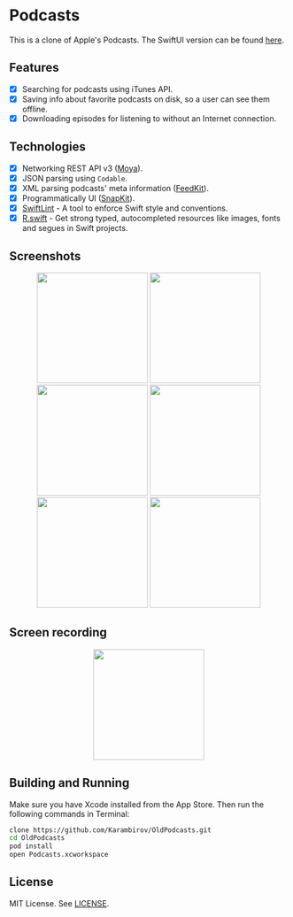# Podcasts
This is a clone of Apple's Podcasts. The SwiftUI version can be found [here](https://github.com/Karambirov/Podcasts).

## Features
- [x] Searching for podcasts using iTunes API.
- [x] Saving info about favorite podcasts on disk, so a user can see them offline.
- [x] Downloading episodes for listening to without an Internet connection.

## Technologies
- [x] Networking REST API v3 ([Moya](https://github.com/Moya/Moya)).
- [x] JSON parsing using `Codable`.
- [x] XML parsing podcasts' meta information ([FeedKit](https://github.com/nmdias/FeedKit)).
- [x] Programmatically UI ([SnapKit](https://github.com/SnapKit/SnapKit)).
- [x] [SwiftLint](https://github.com/realm/SwiftLint) - A tool to enforce Swift style and conventions.
- [x] [R.swift](https://github.com/mac-cain13/R.swift) - Get strong typed, autocompleted resources like images, fonts and segues in Swift projects.

## Screenshots
<p align="center">
  <img src = "https://user-images.githubusercontent.com/6949755/54340090-a5375500-4647-11e9-8124-87794e1c2c05.png" width="200"/>
  <img src = "https://user-images.githubusercontent.com/6949755/54340091-a5375500-4647-11e9-844d-e6a5cd78fd44.png" width="200"/>
  <img src = "https://user-images.githubusercontent.com/6949755/54340092-a5cfeb80-4647-11e9-8cf7-3b9b4892b20c.png" width="200"/>
  <img src = "https://user-images.githubusercontent.com/6949755/54340093-a5cfeb80-4647-11e9-84a1-2de51cdc0ccc.png" width="200"/>
  <img src = "https://user-images.githubusercontent.com/6949755/54340095-a5cfeb80-4647-11e9-8ae5-f758aaa3014e.png" width="200"/>
  <img src = "https://user-images.githubusercontent.com/6949755/54340096-a5cfeb80-4647-11e9-853c-fa0aa9128d34.png" width="200"/>
</p>

## Screen recording
<p align="center">
  <img src = "https://user-images.githubusercontent.com/6949755/54339127-f42fbb00-4644-11e9-96e3-18ff515e5323.gif" width="200"/>
</p>

## Building and Running
Make sure you have Xcode installed from the App Store. Then run the following commands in Terminal:

```sh
clone https://github.com/Karambirov/OldPodcasts.git
cd OldPodcasts
pod install
open Podcasts.xcworkspace
```

## License
MIT License. See [LICENSE](https://github.com/Karambirov/OldPodcasts/blob/develop/LICENSE).
